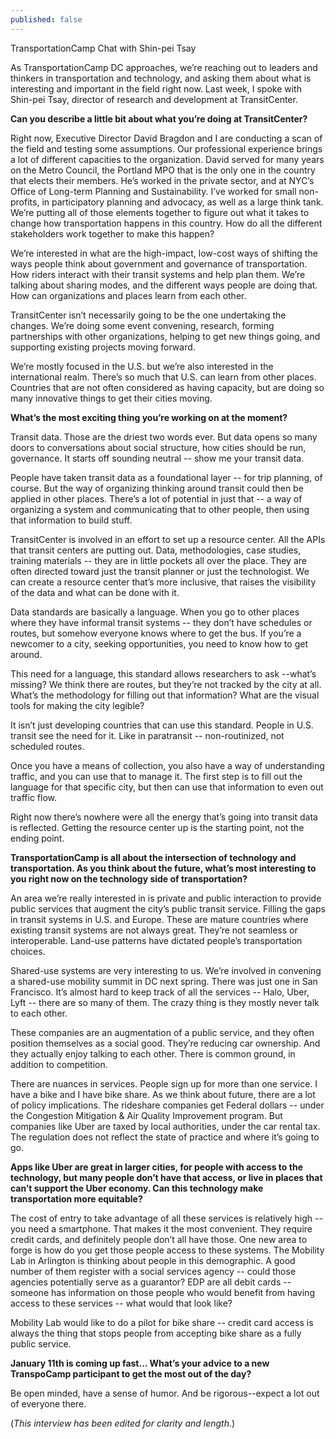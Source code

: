 ```yaml
---
published: false
---
```


TransportationCamp Chat with Shin-pei Tsay

As TransportationCamp DC approaches, we’re reaching out to leaders and thinkers in transportation and technology, and asking them about what is interesting and important in the field right now. Last week, I spoke with  Shin-pei Tsay, director of research and development at TransitCenter.

**Can you describe a little bit about what you’re doing at TransitCenter?**

Right now, Executive Director David Bragdon and I are conducting a scan of the field and testing some assumptions. Our professional experience brings a lot of different capacities to the organization. David served for many years on the Metro Council, the Portland MPO that is the only one in the country that elects their members. He’s worked in the private sector, and at NYC’s Office of Long-term Planning and Sustainability. I’ve worked for small non-profits, in participatory planning and advocacy, as well as a large think tank. We’re putting all of those elements together to figure out what it takes to change how transportation happens in this country. How do all the different stakeholders work together to make this happen?

We’re interested in what are the high-impact, low-cost ways of shifting the ways people think about government and governance of transportation. How riders interact with their transit systems and help plan them. We’re talking about sharing modes, and the different ways people are doing that. How can organizations and places learn from each other.

TransitCenter isn’t necessarily going to be the one undertaking the changes. We’re doing some event convening, research, forming partnerships with other organizations, helping to get new things going, and supporting existing projects moving forward. 

We’re mostly focused in the U.S. but we’re also interested in the international realm. There’s so much that U.S. can learn from other places. Countries that are not often considered as having capacity, but are doing so many innovative things to get their cities moving.

**What’s the most exciting thing you’re working on at the moment?**

Transit data. Those are the driest two words ever. But data opens so many doors to conversations about social structure, how cities should be run, governance. It starts off sounding neutral -- show me your transit data.

People have taken transit data as a foundational layer -- for trip planning, of course. But  the way of organizing thinking around transit could then be applied in other places. There’s a lot of potential in just that -- a way of organizing a system and communicating that to other people, then using that information to build stuff.

TransitCenter is involved in an effort to set up a resource center. All the APIs that transit centers are putting out. Data, methodologies, case studies, training materials -- they are in little pockets all over the place. They are often directed toward just the transit planner or just the technologist. We can create a resource center that’s more inclusive, that raises the visibility of the data and what can be done with it. 

Data standards are basically a language. When you go to other places where they have 
informal transit systems -- they don’t have schedules or routes, but somehow everyone knows where to get the bus. If you’re a newcomer to a city, seeking opportunities, you need to know how to get around. 

This need for a language, this standard allows researchers to ask --what’s missing? We think there are routes, but they’re not tracked by the city at all. What’s the methodology for filling out that information? What are the visual tools for making the city legible?

It isn’t just developing countries that can use this standard. People in U.S. transit see the need for it.  Like in paratransit -- non-routinized, not scheduled routes. 

Once you have a means of collection, you also have a way of understanding traffic, and you can use that to manage it. The first step is to fill out the language for that specific city, but then can use that information to even out traffic flow. 

Right now there’s nowhere were all the energy that’s going into transit data is reflected. Getting the resource center up is the starting point, not the ending point. 

**TransportationCamp is all about the intersection of technology and transportation.  As you think about the future, what’s most interesting to you right now on the technology side of transportation?**

An area we’re really interested in is private and public interaction to provide public services that augment the city’s public transit service. Filling the gaps in transit systems in U.S. and Europe. These are mature countries where existing transit systems are not always great. They’re not seamless or interoperable. Land-use patterns have dictated people’s transportation choices.

Shared-use systems are very interesting to us. We’re involved in convening a shared-use mobility summit in DC next spring. There was just one in San Francisco. It’s almost hard to keep track of all the services --  Halo, Uber, Lyft -- there are so many of them. The crazy thing is they mostly never talk to each other. 

These companies are an augmentation of a public service, and they often position themselves as a social good. They’re reducing car ownership. And they actually enjoy talking to each other. There is common ground, in addition to competition. 

There are nuances in services. People sign up for more than one service. I have a bike and I have bike share. As we think about future, there are a lot of policy implications. The rideshare companies get Federal dollars -- under the Congestion Mitigation & Air Quality Improvement program. But companies like Uber are taxed by local authorities, under the car rental tax. The regulation does not reflect the state of practice and where it’s going to go. 

**Apps like Uber are great in larger cities, for people with access to the technology, but many people don’t have that access, or live in places that can’t support the Uber economy. Can this technology make transportation more equitable?**

The cost of entry to take advantage of all these services is relatively high -- you need a smartphone. That makes it the most convenient. They require credit cards, and definitely people don’t all have those. One new area to forge is how do you get those people access to these systems. The Mobility Lab in Arlington is thinking about people in this demographic. A good number of them register with a social services agency -- could those agencies potentially serve as a guarantor? EDP are all debit cards -- someone has information on those people who would benefit from having access to these services -- what would that look like?

Mobility Lab would like to do a pilot for bike share -- credit card access is always the thing that stops people from accepting bike share as a fully public service.

**January 11th is coming up fast... What’s your advice to a new TranspoCamp participant to get the most out of the day?**	

Be open minded, have a sense of humor. And be rigorous--expect a lot out of everyone there.

(_This interview has been edited for clarity and length._)